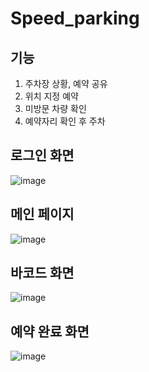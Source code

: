 # Speed_parking

## 기능
1. 주차장 상황, 예약 공유
2. 위치 지정 예약
3. 미방문 차량 확인
4. 예약자리 확인 후 주차

## 로그인 화면
![image](https://user-images.githubusercontent.com/65940253/185417286-ac3a9f3e-02ca-4aeb-aef8-8af28c2514c6.png)

## 메인 페이지
![image](https://user-images.githubusercontent.com/65940253/185417606-674437b6-6415-446a-8539-91c072dccb04.png)

## 바코드 화면
![image](https://user-images.githubusercontent.com/65940253/185417693-afb435a1-9f17-4925-b490-25ccae420180.png)

## 예약 완료 화면
![image](https://user-images.githubusercontent.com/65940253/185417672-140bc3a8-f603-46f9-9070-fd32b802db37.png)

